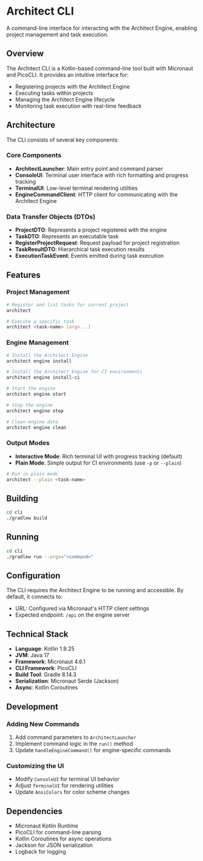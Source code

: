 # Architect CLI

A command-line interface for interacting with the Architect Engine, enabling project management and task execution.

## Overview

The Architect CLI is a Kotlin-based command-line tool built with Micronaut and PicoCLI. It provides an intuitive interface for:
- Registering projects with the Architect Engine
- Executing tasks within projects
- Managing the Architect Engine lifecycle
- Monitoring task execution with real-time feedback

## Architecture

The CLI consists of several key components:

### Core Components

- **ArchitectLauncher**: Main entry point and command parser
- **ConsoleUI**: Terminal user interface with rich formatting and progress tracking
- **TerminalUI**: Low-level terminal rendering utilities
- **EngineCommandClient**: HTTP client for communicating with the Architect Engine

### Data Transfer Objects (DTOs)

- **ProjectDTO**: Represents a project registered with the engine
- **TaskDTO**: Represents an executable task
- **RegisterProjectRequest**: Request payload for project registration
- **TaskResultDTO**: Hierarchical task execution results
- **ExecutionTaskEvent**: Events emitted during task execution

## Features

### Project Management

```bash
# Register and list tasks for current project
architect

# Execute a specific task
architect <task-name> [args...]
```

### Engine Management

```bash
# Install the Architect Engine
architect engine install

# Install the Architect Engine for CI environments
architect engine install-ci

# Start the engine
architect engine start

# Stop the engine
architect engine stop

# Clean engine data
architect engine clean
```

### Output Modes

- **Interactive Mode**: Rich terminal UI with progress tracking (default)
- **Plain Mode**: Simple output for CI environments (use `-p` or `--plain`)

```bash
# Run in plain mode
architect --plain <task-name>
```

## Building

```bash
cd cli
./gradlew build
```

## Running

```bash
cd cli
./gradlew run --args="<command>"
```

## Configuration

The CLI requires the Architect Engine to be running and accessible. By default, it connects to:
- URL: Configured via Micronaut's HTTP client settings
- Expected endpoint: `/api` on the engine server

## Technical Stack

- **Language**: Kotlin 1.9.25
- **JVM**: Java 17
- **Framework**: Micronaut 4.6.1
- **CLI Framework**: PicoCLI
- **Build Tool**: Gradle 8.14.3
- **Serialization**: Micronaut Serde (Jackson)
- **Async**: Kotlin Coroutines

## Development

### Adding New Commands

1. Add command parameters to `ArchitectLauncher`
2. Implement command logic in the `run()` method
3. Update `handleEngineCommand()` for engine-specific commands

### Customizing the UI

- Modify `ConsoleUI` for terminal UI behavior
- Adjust `TerminalUI` for rendering utilities
- Update `AnsiColors` for color scheme changes

## Dependencies

- Micronaut Kotlin Runtime
- PicoCLI for command-line parsing
- Kotlin Coroutines for async operations
- Jackson for JSON serialization
- Logback for logging
